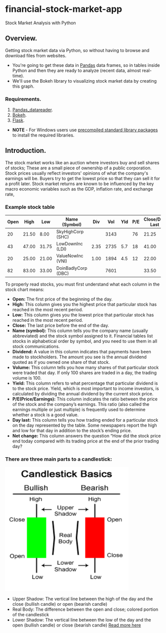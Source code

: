 # financial-stock-market-app
Stock Market Analysis with Python

## Overview.
Getting stock market data via Python, so without having to browse and download files from websites.
* You're going to get these data in [Pandas]() data frames, so in tables inside Python and then they are ready to analyze (recent data, almost real-time). 
* We'll use the Bokeh library to visualizing stock market data by creating this graph.

### Requirements.
1. [Pandas_datareader](https://pypi.org/project/pandas-datareader/).
2. [Bokeh](https://docs.bokeh.org/en/latest/index.html).
3. [Flask](https://flask-doc.readthedocs.io/en/latest/).
* **NOTE** - For Windows users use [precompiled standard library packages](https://www.lfd.uci.edu/~gohlke/pythonlibs/) to install the required libraries. 

## Introduction.
The stock market works like an auction where investors buy and sell shares of stocks; These are a small piece of ownership of a public corporation. Stock prices usually reflect investors' opinions of what the company's earnings will be. Buyers try to get the lowest price so that they can sell it for a profit later. Stock market returns are known to be influenced by the key macro economic variables such as the GDP, inflation rate, and exchange rate,

### Example stock table
|Open| High | Low    | Name (Symbol)	    | Div   | Vol   | Yld	| P/E	| Close/Day Last | Net Chg |
| -- | ---- | ------ | -------------------- | ----- | ----- | ----- | ----- | -------------- | ------- |
|20  |21.50 | 8.00	 | SkyHighCorp (SHC)	|       | 3143  |       | 76	| 21.25	         | +.25    |
|43  |47.00 | 31.75	 | LowDownInc (LDI)	    | 2.35  | 2735	| 5.7	| 18	| 41.00	         | –.50    |
|20  |25.00 | 21.00	 | ValueNowInc (VNI)	| 1.00	| 1894	| 4.5	| 12	| 22.00	         | +.10    |
|82  |83.00 | 33.00	 | DoinBadlyCorp (DBC)	|       | 7601  |		|	    | 33.50	         |–.75     |

To properly read stocks, you must first understand what each column in the stock chart means:
* **Open:** The first price of the beginning of the day.
* **High:** This column gives you the highest price that particular stock has reached in the most recent period.
* **Low:** This column gives you the lowest price that particular stock has reached in the most recent period.
* **Close:** The last price before the end of the day.
* **Name (symbol):** This column tells you the company name (usually abbreviated) and the stock symbol assigned to it. Financial tables list stocks in alphabetical order by symbol, and you need to use them in all stock communications.
* **Dividend:** A value in this column indicates that payments have been made to stockholders. The amount you see is the annual dividend quoted as if you owned one share of that stock.
* **Volume:** This column tells you how many shares of that particular stock were traded that day. If only 100 shares are traded in a day, the trading volume is 100.
* **Yield:** This column refers to what percentage that particular dividend is to the stock price. Yield, which is most important to income investors, is calculated by dividing the annual dividend by the current stock price.
* **P/E(Price/Earnings):** This column indicates the ratio between the price of the stock and the company’s earnings. This ratio (also called the earnings multiple or just multiple) is frequently used to determine whether a stock is a good value.
* **Day last:** This column tells you how trading ended for a particular stock on the day represented by the table. Some newspapers report the high and low for that day in addition to the stock’s ending price.
* **Net change:** This column answers the question “How did the stock price end today compared with its trading price at the end of the prior trading day?

### There are three main parts to a candlestick:
<a href="url"><img src="https://github.com/RocqJones/financial-stock-market-app/blob/master/imgs/CandlestickBasicsChart.png" height="400" width="400" ></a>

* Upper Shadow: The vertical line between the high of the day and the close (bullish candle) or open (bearish candle) 
* Real Body: The difference between the open and close; colored portion of the candlestick 
* Lower Shadow: The vertical line between the low of the day and the open (bullish candle) or close (bearish candle)
[Read more here](https://commodity.com/technical-analysis/candlestick-basics/)
